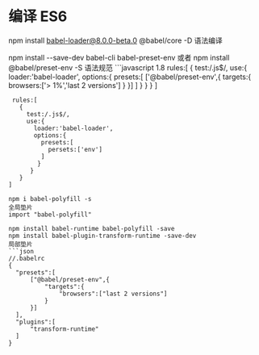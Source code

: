 # 编译 ES6

npm install babel-loader@8.0.0-beta.0 @babel/core -D 语法编译

npm install --save-dev babel-cli babel-preset-env 或者 npm install @babel/preset-env -S 语法规范 \`\`\`javascript 1.8 rules:\[ { test:/.js$/, use:{ loader:'babel-loader', options:{ presets:\[ \['@babel/preset-env',{ targets:{ browsers:\['&gt; 1%','last 2 versions'\] } }\] \] } } } \]

```text
 rules:[ 
   { 
     test:/.js$/, 
     use:{ 
       loader:'babel-loader', 
       options:{ 
         presets:[
           persets:['env']
         ] 
        }
      } 
   } 
]
```

```text
npm i babel-polyfill -s
全局垫片  
import "babel-polyfill"

npm install babel-runtime babel-polyfill -save
npm install babel-plugin-transform-runtime -save-dev
局部垫片
```json
//.babelrc
{
  "presets":[
      ["@babel/preset-env",{
          "targets":{
              "browsers":["last 2 versions"]
          }
      }]
  ],
  "plugins":[
      "transform-runtime"
  ]
}
```

